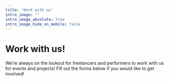 ```yaml
---
title: 'Work with us'
intro_image: ""
intro_image_absolute: true
intro_image_hide_on_mobile: false
---
```


# Work with us!

We’re always on the lookout for freelancers and performers to work with us for events and projects! Fill out the forms below if you would like to get involved!
